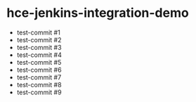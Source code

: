 # hce-jenkins-integration-demo

- test-commit #1
- test-commit #2
- test-commit #3
- test-commit #4
- test-commit #5
- test-commit #6
- test-commit #7
- test-commit #8
- test-commit #9
